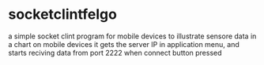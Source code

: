 # socketclintfelgo
a simple socket clint program for mobile devices to illustrate sensore data in a chart on mobile devices
it gets the server IP in application menu, and starts reciving data from port 2222 when connect button pressed
